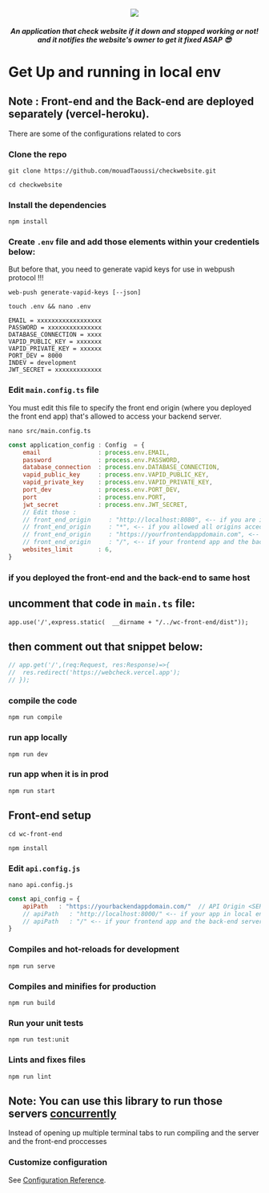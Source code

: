 <br>
<br>
<br>
<p align="center">
  <img src="https://github.com/mouadTaoussi/checkwebsite/blob/master/wc-front-end/src/assets/LogoOfReadme.svg"/>
</p>
<!-- <p align="center">
  <img src="https://github.com/mouadTaoussi/checkwebsite/blob/master/wc-front-end/src/assets/DashboardPreviewOfReadme.svg"/>
</p> -->

<h6 align="center">
	<strong>An application that check website if it down and stopped working or not!<br> and it notifies the website's owner to get it fixed ASAP 😎</strong>
</h6>

#  Get Up and running in local env

## Note : Front-end and the Back-end are deployed separately (vercel-heroku).
<p>There are some of the configurations related to cors</p>

### Clone the repo

```
git clone https://github.com/mouadTaoussi/checkwebsite.git
```
```
cd checkwebsite
```

### Install the dependencies

```
npm install
```

### Create ``.env`` file and add those elements within your credentiels below:
<p>But before that, you need to generate vapid keys for use in webpush protocol !!!</p>

```
web-push generate-vapid-keys [--json]
```

```
touch .env && nano .env
```
```
EMAIL = xxxxxxxxxxxxxxxxxx
PASSWORD = xxxxxxxxxxxxxxx
DATABASE_CONNECTION = xxxx
VAPID_PUBLIC_KEY = xxxxxxx
VAPID_PRIVATE_KEY = xxxxxx
PORT_DEV = 8000
INDEV = development
JWT_SECRET = xxxxxxxxxxxxx

```

### Edit ``main.config.ts`` file
<p>You must edit this file to specify the front end origin (where you deployed the front end app) that's allowed to access your backend server.</p>

```
nano src/main.config.ts
```
```js
const application_config : Config  = {
	email                : process.env.EMAIL,
	password             : process.env.PASSWORD,
	database_connection  : process.env.DATABASE_CONNECTION,
	vapid_public_key     : process.env.VAPID_PUBLIC_KEY,
	vapid_private_key    : process.env.VAPID_PRIVATE_KEY,
	port_dev             : process.env.PORT_DEV,
	port                 : process.env.PORT,
	jwt_secret           : process.env.JWT_SECRET,
	// Edit those :
	// front_end_origin     : "http://localhost:8080", <-- if you are in local development
	// front_end_origin     : "*", <-- if you allowed all origins accecing your back-end server
	// front_end_origin     : "https://yourfrontendappdomain.com", <-- if you deployed the frontend to a different hosting service
	// front_end_origin     : "/", <-- if your frontend app and the back-end server are in the same host
	websites_limit       : 6,
}

```

### if you deployed the front-end and the back-end to same host
## uncomment that code in ``main.ts`` file:

```
app.use('/',express.static(  __dirname + "/../wc-front-end/dist"));
```

## then comment out that snippet below:

```js
// app.get('/',(req:Request, res:Response)=>{
//	res.redirect('https://webcheck.vercel.app');
// });
```

### compile the code

```
npm run compile
```

### run app locally

```
npm run dev
```

### run app when it is in prod

```
npm run start
```

## Front-end setup

```
cd wc-front-end
```

```
npm install
```

### Edit ``api.config.js``

```
nano api.config.js
```
```js
const api_config = {
	apiPath   : "https://yourbackendappdomain.com/"  // API Origin <SERVER SIDE ENDPOINT> 
	// apiPath   : "http://localhost:8000/" <-- if your app in local env
	// apiPath   : "/" <-- if your frontend app and the back-end server are in the same host
}
```

### Compiles and hot-reloads for development

```
npm run serve
```

### Compiles and minifies for production

```
npm run build
```

### Run your unit tests

```
npm run test:unit
```

### Lints and fixes files

```
npm run lint
```

## Note: You can use this library to run those servers <a href="https://www.npmjs.com/package/concurrently">concurrently</a>
<p>Instead of opening up multiple terminal tabs to run compiling and the server and the front-end proccesses</p>

### Customize configuration
See [Configuration Reference](https://cli.vuejs.org/config/).